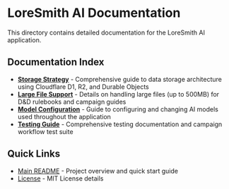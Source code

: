 # LoreSmith AI Documentation

This directory contains detailed documentation for the LoreSmith AI application.

## Documentation Index

- **[Storage Strategy](STORAGE_STRATEGY.md)** - Comprehensive guide to data storage architecture using Cloudflare D1, R2, and Durable Objects
- **[Large File Support](LARGE_FILE_SUPPORT.md)** - Details on handling large files (up to 500MB) for D&D rulebooks and campaign guides
- **[Model Configuration](MODEL_CONFIGURATION.md)** - Guide to configuring and changing AI models used throughout the application
- **[Testing Guide](TESTING_GUIDE.md)** - Comprehensive testing documentation and campaign workflow test suite

## Quick Links

- [Main README](../README.md) - Project overview and quick start guide
- [License](../LICENSE) - MIT License details
